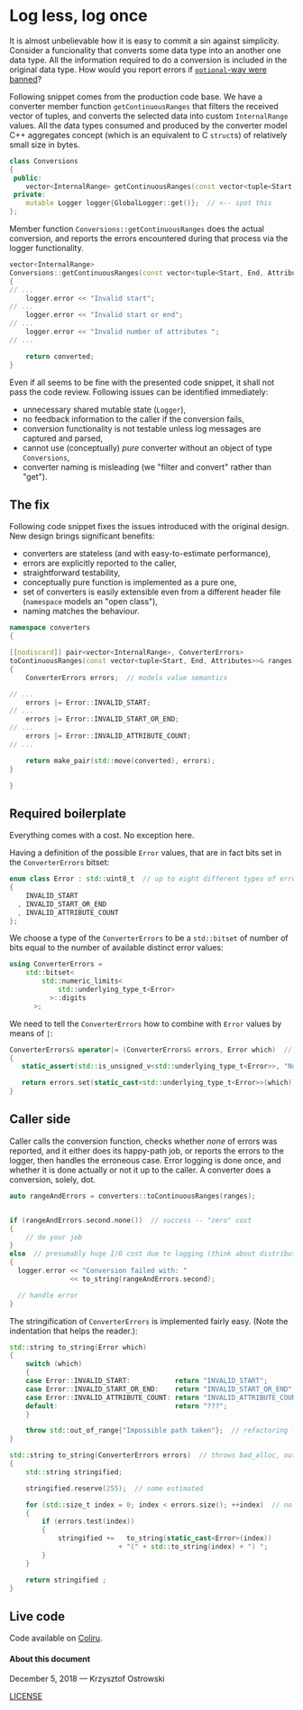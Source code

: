 
# Log less, log once

It is almost unbelievable how it is easy to commit a sin against simplicity. Consider a funcionality that converts some data type into an another one data type. All the information required to do a conversion is included in the original data type. How would you report errors if [`optional`-way were banned](https://github.com/insooth/insooth.github.io/blob/master/data-type-converters.md)?

Following snippet comes from the production code base. We have a converter member function `getContinuousRanges` that filters the received vector of tuples, and converts the selected data into custom `InternalRange` values. All the data types consumed and produced by the converter model C++ aggregates concept (which is an equivalent to C `struct`s) of relatively small size in bytes. 

```c++
class Conversions
{
 public:
    vector<InternalRange> getContinuousRanges(const vector<tuple<Start, End, Attributes>>& ranges) const;
 private:
    mutable Logger logger{GlobalLogger::get()};  // <-- spot this
};
```

Member function `Conversions::getContinuousRanges` does the actual conversion, and reports the errors encountered during that process via the logger functionality.

```c++
vector<InternalRange>
Conversions::getContinuousRanges(const vector<tuple<Start, End, Attributes>>& ranges) const
{
// ...
    logger.error << "Invalid start";
// ...
    logger.error << "Invalid start or end";
// ...
    logger.error << "Invalid number of attributes ";
// ...

    return converted;
}
```

Even if all seems to be fine with the presented code snippet, it shall not pass the code review. Following issues can be identified immediately:
* unnecessary shared mutable state (`Logger`),
* no feedback information to the caller if the conversion fails,
* conversion functionality is not testable unless log messages are captured and parsed,
* cannot use (conceptually) _pure_ converter without an object of type `Conversions`,
* converter naming is misleading (we "filter and convert" rather than "get").

## The fix

Following code snippet fixes the issues introduced with the original design. New design brings significant benefits:
* converters are stateless (and with easy-to-estimate performance),
* errors are explicitly reported to the caller,
* straightforward testability,
* conceptually pure function is implemented as a pure one,
* set of converters is easily extensible even from a different header file (`namespace` models an "open class"),
* naming matches the behaviour.

```c++
namespace converters
{

[[nodiscard]] pair<vector<InternalRange>, ConverterErrors>
toContinuousRanges(const vector<tuple<Start, End, Attributes>>& ranges)
{
    ConverterErrors errors;  // models value semantics

// ...
    errors |= Error::INVALID_START;
// ...
    errors |= Error::INVALID_START_OR_END;
// ...
    errors |= Error::INVALID_ATTRIBUTE_COUNT;
// ...

    return make_pair(std::move(converted), errors);
}

}
```

## Required boilerplate

Everything comes with a cost. No exception here.

Having a definition of the possible `Error` values, that are in fact bits set in the `ConverterErrors` bitset:

```c++
enum class Error : std::uint8_t  // up to eight different types of errors
{
    INVALID_START
  , INVALID_START_OR_END
  , INVALID_ATTRIBUTE_COUNT
};
```

We choose a type of the `ConverterErrors` to be a `std::bitset` of number of bits equal to the number of available distinct error values:

```c++
using ConverterErrors =
    std::bitset<
        std::numeric_limits<
            std::underlying_type_t<Error>
          >::digits
      >;
```

We need to tell the `ConverterErrors` how to combine with `Error` values by means of `|`:

```c++
ConverterErrors& operator|= (ConverterErrors& errors, Error which)  // throws out_of_range
{
   static_assert(std::is_unsigned_v<std::underlying_type_t<Error>>, "No negative bit indices");

   return errors.set(static_cast<std::underlying_type_t<Error>>(which));
}
```

## Caller side

Caller calls the conversion function, checks whether _none_ of errors was reported, and it either does its happy-path job, or reports the errors to the logger, then handles the erroneous case. Error logging is done once, and whether it is done actually or not it up to the caller. A converter does a conversion, solely, dot.

```c++
auto rangeAndErrors = converters::toContinuousRanges(ranges);


if (rangeAndErrors.second.none())  // success -- "zero" cost
{
    // do your job
}
else  // presumably huge I/O cost due to logging (think about distributed loggers)
{
  logger.error << "Conversion failed with: "
               << to_string(rangeAndErrors.second);

  // handle error
}
```

The stringification of `ConverterErrors` is implemented fairly easy. (Note the indentation that helps the reader.):

```c++
std::string to_string(Error which)
{
    switch (which)
    {
    case Error::INVALID_START:           return "INVALID_START";           break;
    case Error::INVALID_START_OR_END:    return "INVALID_START_OR_END";    break;
    case Error::INVALID_ATTRIBUTE_COUNT: return "INVALID_ATTRIBUTE_COUNT"; break;
    default:                             return "???";                     break;
    }

    throw std::out_of_range{"Impossible path taken"};  // refactoring failed!
}

std::string to_string(ConverterErrors errors)  // throws bad_alloc, out_of_range, length_error, 
{
    std::string stringified;

    stringified.reserve(255);  // some estimated

    for (std::size_t index = 0; index < errors.size(); ++index)  // no iterator interface in bitset
    {
        if (errors.test(index))
        {
            stringified +=   to_string(static_cast<Error>(index))
                           + "(" + std::to_string(index) + ") ";
        }
    }

    return stringified ;
}
```

## Live code


Code available on [Coliru](http://coliru.stacked-crooked.com/a/812fe1880576d7bf).


#### About this document

December 5, 2018 &mdash; Krzysztof Ostrowski

[LICENSE](https://github.com/insooth/insooth.github.io/blob/master/LICENSE)
